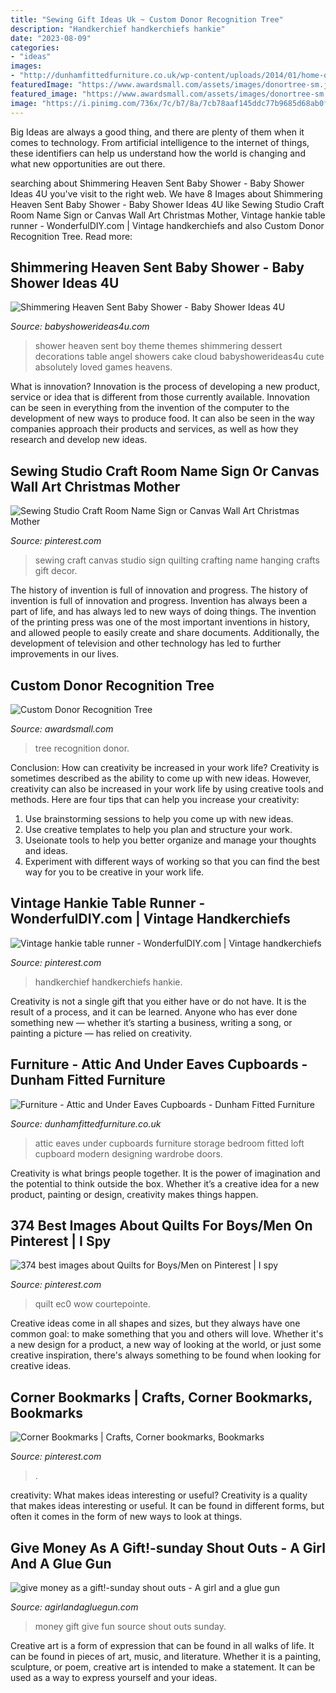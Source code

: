 ```yaml
---
title: "Sewing Gift Ideas Uk ~ Custom Donor Recognition Tree"
description: "Handkerchief handkerchiefs hankie"
date: "2023-08-09"
categories:
- "ideas"
images:
- "http://dunhamfittedfurniture.co.uk/wp-content/uploads/2014/01/home-office-cupboard-attic3.jpg"
featuredImage: "https://www.awardsmall.com/assets/images/donortree-sm.jpg"
featured_image: "https://www.awardsmall.com/assets/images/donortree-sm.jpg"
image: "https://i.pinimg.com/736x/7c/b7/8a/7cb78aaf145ddc77b9685d68ab0f73d0.jpg"
---
```



Big Ideas are always a good thing, and there are plenty of them when it comes to technology. From artificial intelligence to the internet of things, these identifiers can help us understand how the world is changing and what new opportunities are out there.

	

		
searching about Shimmering Heaven Sent Baby Shower - Baby Shower Ideas 4U you've visit to the right web. We have 8 Images about Shimmering Heaven Sent Baby Shower - Baby Shower Ideas 4U like Sewing Studio Craft Room Name Sign or Canvas Wall Art Christmas Mother, Vintage hankie table runner - WonderfulDIY.com | Vintage handkerchiefs and also Custom Donor Recognition Tree. Read more:
		
    
## Shimmering Heaven Sent Baby Shower - Baby Shower Ideas 4U

<img loading=lazy src="https://www.babyshowerideas4u.com/wp-content/uploads/2016/08/Shimmering-Heaven-Sent-Baby-Shower-Cakepops.jpg" onerror="this.onerror=null;this.src='https://tse1.mm.bing.net/th?id=OIP.PYkiQkz54sSyou8CqNcjCAHaJ3&amp;pid=15.1';" alt="Shimmering Heaven Sent Baby Shower - Baby Shower Ideas 4U">

_Source: babyshowerideas4u.com_

>shower heaven sent boy theme themes shimmering dessert decorations table angel showers cake cloud babyshowerideas4u cute absolutely loved games heavens. 

	

What is innovation?
Innovation is the process of developing a new product, service or idea that is different from those currently available. Innovation can be seen in everything from the invention of the computer to the development of new ways to produce food. It can also be seen in the way companies approach their products and services, as well as how they research and develop new ideas.

    
## Sewing Studio Craft Room Name Sign Or Canvas Wall Art Christmas Mother

<img loading=lazy src="https://i.pinimg.com/736x/88/e5/66/88e566c2c695efcc5875341f589b452c.jpg" onerror="this.onerror=null;this.src='https://tse4.mm.bing.net/th?id=OIP.LYPftMvAc7XxhUABFNNjsAHaM9&amp;pid=15.1';" alt="Sewing Studio Craft Room Name Sign or Canvas Wall Art Christmas Mother">

_Source: pinterest.com_

>sewing craft canvas studio sign quilting crafting name hanging crafts gift decor. 

	

The history of invention is full of innovation and progress.
The history of invention is full of innovation and progress. Invention has always been a part of life, and has always led to new ways of doing things. The invention of the printing press was one of the most important inventions in history, and allowed people to easily create and share documents. Additionally, the development of television and other technology has led to further improvements in our lives.

    
## Custom Donor Recognition Tree

<img loading=lazy src="https://www.awardsmall.com/assets/images/donortree-sm.jpg" onerror="this.onerror=null;this.src='https://tse2.mm.bing.net/th?id=OIP.yt1lzxgLj1GuBWuNo0vOygAAAA&amp;pid=15.1';" alt="Custom Donor Recognition Tree">

_Source: awardsmall.com_

>tree recognition donor. 

	

Conclusion: How can creativity be increased in your work life?
Creativity is sometimes described as the ability to come up with new ideas. However, creativity can also be increased in your work life by using creative tools and methods. Here are four tips that can help you increase your creativity:
1. Use brainstorming sessions to help you come up with new ideas.
2. Use creative templates to help you plan and structure your work.
3. Useionate tools to help you better organize and manage your thoughts and ideas.
4. Experiment with different ways of working so that you can find the best way for you to be creative in your work life.

    
## Vintage Hankie Table Runner - WonderfulDIY.com | Vintage Handkerchiefs

<img loading=lazy src="https://i.pinimg.com/736x/2d/38/4f/2d384f293610506593069dceac3dfaaf.jpg" onerror="this.onerror=null;this.src='https://tse1.mm.bing.net/th?id=OIP.8ZQfyJ_o3kgSEay3bXKvMQHaLJ&amp;pid=15.1';" alt="Vintage hankie table runner - WonderfulDIY.com | Vintage handkerchiefs">

_Source: pinterest.com_

>handkerchief handkerchiefs hankie. 

	

Creativity is not a single gift that you either have or do not have. It is the result of a process, and it can be learned. Anyone who has ever done something new — whether it’s starting a business, writing a song, or painting a picture — has relied on creativity.

    
## Furniture - Attic And Under Eaves Cupboards - Dunham Fitted Furniture

<img loading=lazy src="http://dunhamfittedfurniture.co.uk/wp-content/uploads/2014/01/home-office-cupboard-attic3.jpg" onerror="this.onerror=null;this.src='https://tse3.mm.bing.net/th?id=OIP.U7spiQFOQSOZcwh7xRfuRAHaJ4&amp;pid=15.1';" alt="Furniture - Attic and Under Eaves Cupboards - Dunham Fitted Furniture">

_Source: dunhamfittedfurniture.co.uk_

>attic eaves under cupboards furniture storage bedroom fitted loft cupboard modern designing wardrobe doors. 

	

Creativity is what brings people together. It is the power of imagination and the potential to think outside the box. Whether it’s a creative idea for a new product, painting or design, creativity makes things happen.

    
## 374 Best Images About Quilts For Boys/Men On Pinterest | I Spy

<img loading=lazy src="https://i.pinimg.com/736x/15/ad/df/15addfdaa339785ffcd36cbd52dffd7d.jpg" onerror="this.onerror=null;this.src='https://tse4.mm.bing.net/th?id=OIP.po4qilg4hkxmBgjlUJMtFQHaJ3&amp;pid=15.1';" alt="374 best images about Quilts for Boys/Men on Pinterest | I spy">

_Source: pinterest.com_

>quilt ec0 wow courtepointe. 

	

Creative ideas come in all shapes and sizes, but they always have one common goal: to make something that you and others will love. Whether it's a new design for a product, a new way of looking at the world, or just some creative inspiration, there's always something to be found when looking for creative ideas.

    
## Corner Bookmarks | Crafts, Corner Bookmarks, Bookmarks

<img loading=lazy src="https://i.pinimg.com/736x/7c/b7/8a/7cb78aaf145ddc77b9685d68ab0f73d0.jpg" onerror="this.onerror=null;this.src='https://tse3.mm.bing.net/th?id=OIP.axZQbIBFVld_gNhTszFJFQHaJ3&amp;pid=15.1';" alt="Corner Bookmarks | Crafts, Corner bookmarks, Bookmarks">

_Source: pinterest.com_

>. 

	

creativity: What makes ideas interesting or useful?
Creativity is a quality that makes ideas interesting or useful. It can be found in different forms, but often it comes in the form of new ways to look at things.

    
## Give Money As A Gift!-sunday Shout Outs - A Girl And A Glue Gun

<img loading=lazy src="http://www.agirlandagluegun.com/wp-content/uploads/2014/03/fun-way-to-gift-money-435x600-1.jpg" onerror="this.onerror=null;this.src='https://tse3.mm.bing.net/th?id=OIP.rlYC0g02JimGsFjUts5zRAAAAA&amp;pid=15.1';" alt="give money as a gift!-sunday shout outs - A girl and a glue gun">

_Source: agirlandagluegun.com_

>money gift give fun source shout outs sunday. 

	

Creative art is a form of expression that can be found in all walks of life. It can be found in pieces of art, music, and literature. Whether it is a painting, sculpture, or poem, creative art is intended to make a statement. It can be used as a way to express yourself and your ideas.

